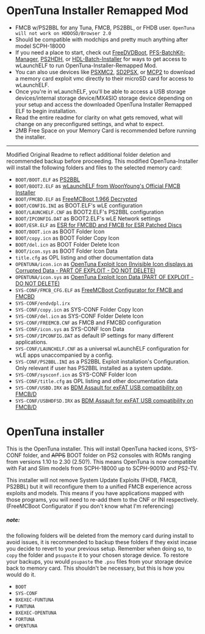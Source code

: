 # OpenTuna Installer Remapped Mod
* FMCB w/PS2BBL for any Tuna, FMCB, PS2BBL, or FHDB user. `OpenTuna will not work on HDDOSD/Browser 2.0`
* Should be compatible with modchips and pretty much anything after model SCPH-18000
* If you need a place to start, check out [FreeDVDBoot](), [PFS-BatchKit-Manager](), [PS2HDH](), or [HDL-Batch-Installer]() for ways to get access to wLaunchELF to run OpenTuna-Installer-Remapped Mod.
* You can also use devices like [PSXMC2](), [SD2PSX](), or [MCP2]() to download a memory card exploit vmc directly to their microSD card for access to wLaunchELF.
* Once you're in wLaunchELF, you'll be able to access a USB storage devices/internal storage device/MX4SIO storage device depending on your setup and access the downloaded OpenTuna Installer Remapped ELF to begin installation.
* Read the entire readme for clarity on what gets removed, what will change on any preconfigured settings, and what to expect.
* 2MB Free Space on your Memory Card is recommended before running the installer.
---------------------------------
Modified Original Readme to reflect additional folder deletion and recommended backup before proceeding.
This modified OpenTuna-Installer will install the following folders and files to the selected memory card:

- `BOOT/BOOT.ELF` as [PS2BBL](https://israpps.github.io/PlayStation2-Basic-BootLoader/)
- `BOOT/BOOT2.ELF` as [wLaunchELF from WoonYoung's Official FMCB Installer](https://sites.google.com/view/ysai187/home/projects/fmcbfhdb#h.p_e31_CKrrgS5f)
- `BOOT/FMCBD.ELF` as [FreeMCBoot 1.966 Decrypted](https://github.com/israpps/FreeMcBoot-Installer/tree/master/Decrypted_FreeMcBoot)
- `BOOT/CONFIG.INI` as BOOT.ELF's wLE configuration
- `BOOT/LAUNCHELF.CNF` as BOOT2.ELF's PS2BBL configuration
- `BOOT/IPCONFIG.DAT` as BOOT2.ELF's wLE Network settings
- `BOOT/ESR.ELF` as [ESR for FMCBD and FMCB for ESR Patched Discs](https://www.psx-place.com/threads/esr.30217/)
- `BOOT/BOOT.icn` as BOOT Folder Icon
- `BOOT/copy.icn` as BOOT Folder Copy Icon
- `BOOT/del.icn` as BOOT Folder Delete Icon
- `BOOT/icon.sys` as BOOT Folder Icon Data
- `title.cfg` as OPL listing and other documentation data
- `OPENTUNA/icon.icn` as [OpenTuna Exploit Icon (Invisible Icon displays as Corrupted Data - PART OF EXPLOIT - DO NOT DELETE)](https://www.psx-place.com/resources/fmcb-1-9-for-opentuna.1177/)
- `OPENTUNA/icon.sys` as [OpenTuna Exploit Icon Data (PART OF EXPLOIT - DO NOT DELETE)](https://www.psx-place.com/resources/fmcb-1-9-for-opentuna.1177/)
- `SYS-CONF/FMCB_CFG.ELF` as [FreeMCBoot Configurator for FMCB and FMCBD](https://israpps.github.io/FreeMcBoot-Installer/test/8_Downloads.html)
- `SYS-CONF/endvdpl.irx`
- `SYS-CONF/copy.icn` as SYS-CONF Folder Copy Icon
- `SYS-CONF/del.icn` as SYS-CONF Folder Delete Icon
- `SYS-CONF/FREEMCB.CNF` as FMCB and FMCBD configuration
- `SYS-CONF/icon.sys` as SYS-CONF Icon Data
- `SYS-CONF/IPCONFIG.DAT` as default IP settings for many different applications.
- `SYS-CONF/LAUNCHELF.CNF` as a universal wLaunchELF configuration for wLE apps unaccompanied by a config.
- `SYS-CONF/PS2BBL.INI` as a PS2BBL Exploit installation's Configuration. Only relevant if user has PS2BBL installed as a system update.
- `SYS-CONF/sysconf.icn` as SYS-CONF Folder Icon
- `SYS-CONF/title.cfg` as OPL listing and other documentation data
- `SYS-CONF/USBD.IRX` as [BDM Assault for exFAT USB compatibility on FMCB/D](https://github.com/israpps/BDMAssault)
- `SYS-CONF/USBHDFSD.IRX` as [BDM Assault for exFAT USB compatibility on FMCB/D](https://github.com/israpps/BDMAssault)


# OpenTuna installer

This is the OpenTuna installer. This will install OpenTuna hacked icons, SYS-CONF folder, and ~~APPS~~ BOOT folder on PS2 consoles with ROMs ranging from versions 1.10 to 2.30 (2.50?). This means OpenTuna is now compatible with Fat and Slim models from SCPH-18000 up to SCPH-90010 and PS2-TV.

This installer will not remove System Update Exploits (FHDB, FMCB, PS2BBL) but it will reconfigure them to a unified FMCB experience across exploits and models.
This means if you have applications mapped with those programs, you will need to re-add them to the CNF or INI respectively. (FreeMCBoot Configurator if you don't know what I'm referencing)


##### note:

the following folders will be deleted from the memory card during install to avoid issues, it is recommended to backup these folders if they exist incase you decide to revert to your previous setup. Remember when doing so, to `copy` the folder and `psupaste` it to your chosen storage device. To restore your backups, you would `psupaste` the `.psu` files from your storage device back to memory card. This shouldn't be necessary, but this is how you would do it.

- `BOOT`
- `SYS-CONF`
- `BXEXEC-FUNTUNA`
- `FUNTUNA`
- `BXEXEC-OPENTUNA`
- `FORTUNA`
- `OPENTUNA`
